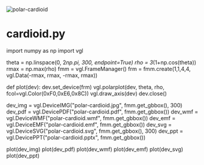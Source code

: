 ![polar-cardioid](https://github.com/uhwang/vgl/assets/43251090/35b52715-eaf6-4181-88f5-fd633271204b)

# cardioid.py
import numpy as np
import vgl

theta = np.linspace(0, 2*np.pi, 300, endpoint=True)
rho = 3*(1+np.cos(theta))
rmax = np.max(rho)
fmm = vgl.FrameManager()
frm = fmm.create(1,1,4,4, vgl.Data(-rmax, rmax, -rmax, rmax))

def plot(dev):
    dev.set_device(frm)
    vgl.polarplot(dev, theta, rho, fcol=vgl.Color(0xF0,0xE6,0x8C))
    vgl.draw_axis(dev)
    dev.close()

dev_img = vgl.DeviceIMG("polar-cardioid.jpg", fmm.get_gbbox(), 300)
dev_pdf = vgl.DevicePDF("polar-cardioid.pdf", fmm.get_gbbox())
dev_wmf = vgl.DeviceWMF("polar-cardioid.wmf", fmm.get_gbbox())
dev_emf = vgl.DeviceEMF("polar-cardioid.emf", fmm.get_gbbox())
dev_svg = vgl.DeviceSVG("polar-cardioid.svg", fmm.get_gbbox(), 300)
dev_ppt = vgl.DevicePPT("polar-cardioid.pptx", fmm.get_gbbox())

plot(dev_img)
plot(dev_pdf)
plot(dev_wmf)
plot(dev_emf)
plot(dev_svg)
plot(dev_ppt)
